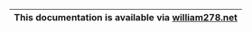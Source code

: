 | This documentation is available via [william278.net](https://william278.net/docs/husksync/Home) |
| ----------------------------------------------------------------------------------------------- |